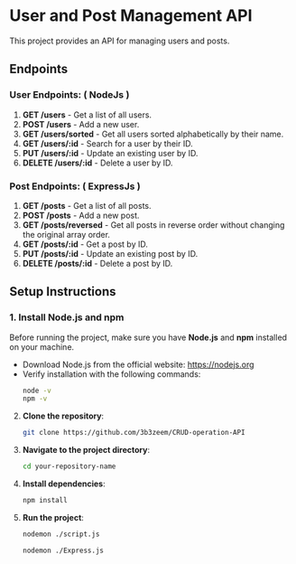 # User and Post Management API

This project provides an API for managing users and posts.

## Endpoints

### User Endpoints: ( NodeJs )

1. **GET /users** - Get a list of all users.
2. **POST /users** - Add a new user.
3. **GET /users/sorted** - Get all users sorted alphabetically by their name.
4. **GET /users/:id** - Search for a user by their ID.
5. **PUT /users/:id** - Update an existing user by ID.
6. **DELETE /users/:id** - Delete a user by ID.

### Post Endpoints: ( ExpressJs )

1. **GET /posts** - Get a list of all posts.
2. **POST /posts** - Add a new post.
3. **GET /posts/reversed** - Get all posts in reverse order without changing the original array order.
4. **GET /posts/:id** - Get a post by ID.
5. **PUT /posts/:id** - Update an existing post by ID.
6. **DELETE /posts/:id** - Delete a post by ID.

## Setup Instructions

### 1. Install Node.js and npm
Before running the project, make sure you have **Node.js** and **npm** installed on your machine.

- Download Node.js from the official website: https://nodejs.org
- Verify installation with the following commands:
    ```bash
    node -v
    npm -v

2. **Clone the repository**:
    ```bash
    git clone https://github.com/3b3zeem/CRUD-operation-API

3. **Navigate to the project directory**:
    ```bash
    cd your-repository-name
    ```
4. **Install dependencies**:
    ```bash
    npm install
    ```
5. **Run the project**:
    ```bash
    nodemon ./script.js
    ```
    ```bash
    nodemon ./Express.js
